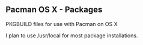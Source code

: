 ## Pacman OS X - Packages

PKGBUILD files for use with Pacman on OS X

I plan to use /usr/local for most package installations.
